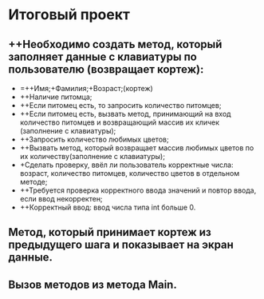 ﻿# Итоговый проект

## ++Необходимо создать метод, который заполняет данные с клавиатуры по пользователю (возвращает кортеж):
* =++Имя;+Фамилия;+Возраст;(кортеж)
* ++Наличие питомца;
* ++Если питомец есть, то запросить количество питомцев;
* ++Если питомец есть, вызвать метод, принимающий на вход количество питомцев и возвращающий массив их кличек (заполнение с клавиатуры);
* ++Запросить количество любимых цветов;
* ++Вызвать метод, который возвращает массив любимых цветов по их количеству(заполнение с клавиатуры);
* +Сделать проверку, ввёл ли пользователь корректные числа: возраст, количество питомцев, количество цветов в отдельном методе;
* ++Требуется проверка корректного ввода значений и повтор ввода, если ввод некорректен;
* ++Корректный ввод: ввод числа типа int больше 0.
## Метод, который принимает кортеж из предыдущего шага и показывает на экран данные.
## Вызов методов из метода Main.